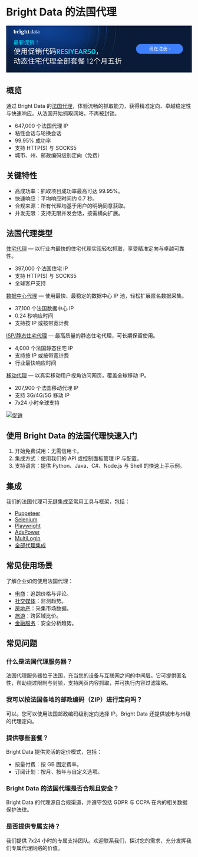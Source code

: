 # Bright Data 的法国代理

[![促销](https://github.com/bright-cn/Rotating-Residential-Proxies/blob/main/50%25%20off%20promo%20(1).png)](https://www.bright.cn/locations/fr)

## 概览
通过 Bright Data 的[法国代理](https://www.bright.cn/locations/fr)，体验流畅的抓取能力，获得精准定向、卓越稳定性与快速响应。从法国开始抓取网站，不再被封锁。

- 647,000 个法国代理 IP
- 粘性会话与轮换会话
- 99.95% 成功率
- 支持 HTTP(S) 与 SOCKS5
- 城市、州、邮政编码级别定向（免费）

## 关键特性
- 高成功率：抓取项目成功率最高可达 99.95%。
- 快速响应：平均响应时间约 0.7 秒。
- 合规来源：所有代理均基于用户的明确同意获取。
- 并发无限：支持无限并发会话，按需横向扩展。

## 法国代理类型

[住宅代理](https://www.bright.cn/proxy-types/residential-proxies) — 以行业内最快的住宅代理实现轻松抓取，享受精准定向与卓越可靠性。
- 397,000 个法国住宅 IP
- 支持 HTTP(S) 与 SOCKS5
- 全球客户支持

[数据中心代理](https://www.bright.cn/proxy-types/datacenter-proxies) — 使用最快、最稳定的数据中心 IP 池，轻松扩展匿名数据采集。
- 37,100 个法国数据中心 IP
- 0.24 秒响应时间
- 支持按 IP 或按带宽计费

[ISP/静态住宅代理](https://www.bright.cn/proxy-types/isp-proxies) — 最高质量的静态住宅代理，可长期保留使用。
- 4,000 个法国静态住宅 IP
- 支持按 IP 或按带宽计费
- 行业最快响应时间

[移动代理](https://www.bright.cn/proxy-types/mobile-proxies) — 以真实移动用户视角访问网页，覆盖全球移动 IP。
- 207,900 个法国移动代理 IP
- 支持 3G/4G/5G 移动 IP
- 7x24 小时全球支持

[![促销](https://github.com/bright-cn/LinkedIn-Scraper/blob/main/Proxies%20and%20scrapers%20GitHub%20bonus%20banner.png)](https://www.bright.cn/locations/fr)

## 使用 Bright Data 的法国代理快速入门
1. 开始免费试用：无需信用卡。
2. 集成方式：使用我们的 API 或控制面板管理 IP 与配置。
3. 支持语言：提供 Python、Java、C#、Node.js 与 Shell 的快速上手示例。

## 集成
我们的法国代理可无缝集成至常用工具与框架，包括：
- [Puppeteer](https://www.bright.cn/integration/puppeteer)
- [Selenium](https://www.bright.cn/integration/selenium)
- [Playwright](https://www.bright.cn/integration/playwright)
- [AdsPower](https://www.bright.cn/integration/adspower)
- [MultiLogin](https://www.bright.cn/integration/multilogin)
- [全部代理集成](https://www.bright.cn/integration)

## 常见使用场景
了解企业如何使用法国代理：
- [电商](https://www.bright.cn/use-cases/ecommerce)：追踪价格与评论。
- [社交媒体](https://www.bright.cn/use-cases/social-media-for-marketing)：监测趋势。
- [房地产](https://www.bright.cn/use-cases/real-estate)：采集市场数据。
- [旅游](https://www.bright.cn/use-cases/travel)：跨区域比价。
- [金融服务](https://www.bright.cn/use-cases/financial)：安全分析趋势。

## 常见问题

### 什么是法国代理服务器？
法国代理服务器位于法国，充当您的设备与互联网之间的中间层。它可提供匿名性，帮助绕过限制与封锁，支持网页内容抓取，并可执行内容过滤策略。

### 我可以按法国各地的邮政编码（ZIP）进行定向吗？
可以。您可以使用法国邮政编码级别定向选择 IP。Bright Data 还提供城市与州级的代理定向。

### 提供哪些套餐？
Bright Data 提供灵活的定价模式，包括：
- 按量付费：按 GB 固定费率。
- 订阅计划：按月、按年与自定义选项。

### Bright Data 的法国代理是否合规且安全？
Bright Data 的代理源自合规渠道，并遵守包括 GDPR 与 CCPA 在内的相关数据保护法律。

### 是否提供专属支持？
我们提供 7x24 小时的专属支持团队。欢迎联系我们，探讨您的需求，充分发挥我们专属代理网络的价值。

